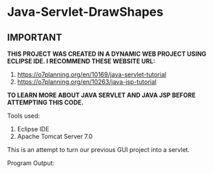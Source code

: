 # Java-Servlet-DrawShapes
## IMPORTANT
**THIS PROJECT WAS CREATED IN A DYNAMIC WEB PROJECT USING ECLIPSE IDE. I RECOMMEND THESE WEBSITE URL:**

1. https://o7planning.org/en/10169/java-servlet-tutorial
2. https://o7planning.org/en/10263/java-jsp-tutorial

**TO LEARN MORE ABOUT JAVA SERVLET AND JAVA JSP BEFORE ATTEMPTING THIS CODE.**

Tools used:
1. Eclipse IDE
2. Apache Tomcat Server 7.0

This is an attempt to turn our previous GUI project into a servlet.

Program Output:


